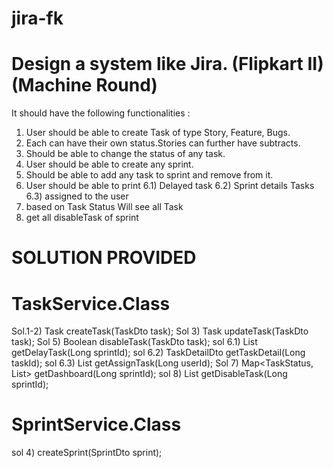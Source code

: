 # jira-fk


# Design a system like Jira. (Flipkart II) (Machine Round)

It should have the following functionalities : 
1) User should be able to create Task of type Story, Feature, Bugs. 
2) Each can have their own status.Stories can further have subtracts.
3) Should be able to change the status of any task. 
4) User should be able to create any sprint.
5) Should be able to add any task to sprint and remove from it. 
6) User should be able to print 
    6.1)  Delayed task 
    6.2)  Sprint details Tasks 
    6.3)  assigned to the user
7) based on Task Status Will see all Task
8) get all disableTask of sprint

# SOLUTION PROVIDED

# TaskService.Class
Sol.1-2)    Task createTask(TaskDto task);
Sol 3) 	    Task updateTask(TaskDto task);
Sol 5)	    Boolean disableTask(TaskDto task);
sol 6.1) 	List<Task> getDelayTask(Long sprintId);
sol 6.2)    TaskDetailDto getTaskDetail(Long taskId);
sol 6.3) 	List<Task> getAssignTask(Long userId);
Sol 7)      Map<TaskStatus, List<Task>> getDashboard(Long sprintId);
sol 8)	    List<Task> getDisableTask(Long sprintId);
    
# SprintService.Class	
sol 4) createSprint(SprintDto sprint);


	

	
